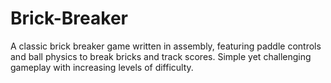 # Brick-Breaker
A classic brick breaker game written in assembly, featuring paddle controls and ball physics to break bricks and track scores. Simple yet challenging gameplay with increasing levels of difficulty.

